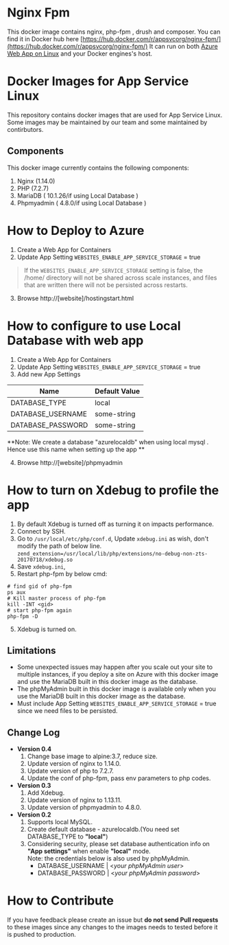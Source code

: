# Nginx Fpm 
This docker image contains nginx, php-fpm , drush and composer. You can find it in Docker hub here [https://hub.docker.com/r/appsvcorg/nginx-fpm/](https://hub.docker.com/r/appsvcorg/nginx-fpm/)
It can run on both [Azure Web App on Linux](https://docs.microsoft.com/en-us/azure/app-service-web/app-service-linux-intro) and your Docker engines's host.

# Docker Images for App Service Linux 
This repository contains docker images that are used for App Service Linux. Some images may be maintained by our team and some maintained by contirbutors.

## Components
This docker image currently contains the following components:

1. Nginx (1.14.0)   
2. PHP (7.2.7) 
3. MariaDB ( 10.1.26/if using Local Database )
4. Phpmyadmin ( 4.8.0/if using Local Database )

# How to Deploy to Azure 
1. Create a Web App for Containers 
2. Update App Setting ```WEBSITES_ENABLE_APP_SERVICE_STORAGE``` = true 
>If the ```WEBSITES_ENABLE_APP_SERVICE_STORAGE``` setting is false, the /home/ directory will not be shared across scale instances, and files that are written there will not be persisted across restarts.
3. Browse http://[website]/hostingstart.html 

# How to configure to use Local Database with web app 
1. Create a Web App for Containers 
2. Update App Setting ```WEBSITES_ENABLE_APP_SERVICE_STORAGE``` = true 
3. Add new App Settings 

Name | Default Value
---- | -------------
DATABASE_TYPE | local
DATABASE_USERNAME | some-string
DATABASE_PASSWORD | some-string
**Note: We create a database "azurelocaldb" when using local mysql . Hence use this name when setting up the app **

4. Browse http://[website]/phpmyadmin 

# How to turn on Xdebug to profile the app
1. By default Xdebug is turned off as turning it on impacts performance.
2. Connect by SSH.
3. Go to ```/usr/local/etc/php/conf.d```,  Update ```xdebug.ini``` as wish, don't modify the path of below line.
```zend_extension=/usr/local/lib/php/extensions/no-debug-non-zts-20170718/xdebug.so```
4. Save ```xdebug.ini```, 
5. Restart php-fpm by below cmd: 
```
# find gid of php-fpm
ps aux
# Kill master process of php-fpm
kill -INT <gid>
# start php-fpm again
php-fpm -D
```
5. Xdebug is turned on.

## Limitations
- Some unexpected issues may happen after you scale out your site to multiple instances, if you deploy a site on Azure with this docker image and use the MariaDB built in this docker image as the database.
- The phpMyAdmin built in this docker image is available only when you use the MariaDB built in this docker image as the database.
- Must include  App Setting ```WEBSITES_ENABLE_APP_SERVICE_STORAGE``` = true  since we need files to be persisted.

## Change Log
- **Version 0.4** 
  1. Change base image to alpine:3.7, reduce size.
  2. Update version of nginx to 1.14.0.
  3. Update version of php to 7.2.7.
  4. Update the conf of php-fpm, pass env parameters to php codes.
- **Version 0.3** 
  1. Add Xdebug.
  2. Update version of nginx to 1.13.11.
  3. Update version of phpmyadmin to 4.8.0.
- **Version 0.2** 
  1. Supports local MySQL.
  2. Create default database - azurelocaldb.(You need set DATABASE_TYPE to **"local"**)
  3. Considering security, please set database authentication info on **"App settings"** when enable **"local"** mode.   
     Note: the credentials below is also used by phpMyAdmin.
      -  DATABASE_USERNAME | <*your phpMyAdmin user*>
      -  DATABASE_PASSWORD | <*your phpMyAdmin password*>

# How to Contribute
If you have feedback please create an issue but **do not send Pull requests** to these images since any changes to the images needs to tested before it is pushed to production. 

